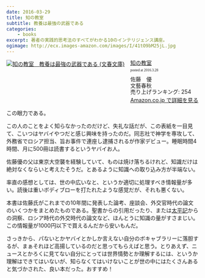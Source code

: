 ```yaml
---
date: 2016-03-29
title: 知の教室
subtitle: 教養は最強の武器である
categories: 
    - books
excerpt: 著者の実践的思考法のすべてがわかる10のインテリジェンス講座。
ogimage: http://ecx.images-amazon.com/images/I/41tO9bM25jL.jpg
---
```


<div class="azlink-box"><div class="azlink-image" style="float:left"><a href="http://www.amazon.co.jp/exec/obidos/ASIN/B013I2FWJK/warikiru-22/ref=nosim/" name="azlinklink" target="_blank"><img src="http://ecx.images-amazon.com/images/I/41tO9bM25jL._SL160_.jpg" alt="知の教室　教養は最強の武器である (文春文庫)" style="border:none" /></a></div><div class="azlink-info" style="float:left;margin-left:15px;line-height:120%"><div class="azlink-name" style="margin-bottom:10px;line-height:120%"><a href="http://www.amazon.co.jp/exec/obidos/ASIN/B013I2FWJK/warikiru-22/ref=nosim/" name="azlinklink" target="_blank">知の教室</a><div class="azlink-powered-date" style="font-size:7pt;margin-top:5px;font-family:verdana;line-height:120%">posted at 2016.3.28</div></div><div class="azlink-detail">佐藤　優<br />文藝春秋<br />売り上げランキング: 254<br /></div><div class="azlink-link" style="margin-top:5px"><a href="http://www.amazon.co.jp/exec/obidos/ASIN/B013I2FWJK/warikiru-22/ref=nosim/" target="_blank">Amazon.co.jp で詳細を見る</a></div></div><div class="azlink-footer" style="clear:left"></div></div>

この眼力である。

この人のことをよく知らなかったのだけど、失礼な話だが、この表紙を一目見て、こいつはヤバイやつだと感じ興味を持ったのだ。同志社で神学を専攻して、外務省でロシア担当、旨お事件で連座し逮捕されるが作家デビュー。睡眠時間4時間、月に500冊は読書するというヤバイお人。

佐藤優の父は東京大空襲を経験していて、ものは焼け落ちるけれど、知識だけは絶対なくならいと考えたそうだ。とあるように知識への取り込み方が半端ない。

率直の感想としては、世の中広いなと、というか適切に処理すべき情報量が多い。読後は重いボディブローを打たれたような感覚だが、それも悪くない。

本書は佐藤氏がこれまでの10年間に発表した論考、座談会、外交官時代の論文のいくつかをまとめたものである。聖書からの引用だったり、または[太平記](https://ja.wikipedia.org/wiki/%E5%A4%AA%E5%B9%B3%E8%A8%98)からの洞察、ロシア時代の外交時代の論文など、ほんとうに知識の量がすさまじい。この情報量が1000円以下で買えるんだから安いもんだ。

さっきから、パないとかヤバイとかしか言えない自分のボキャブラリーに落胆するが、まぁそれほど高揚しているのだと思ってもらえばと思う。とりあえず、ニュースとかろくに見てない自分にとっては世界情勢とか理解するには、というか理解はできてはいないが、知らなくてはいけないことが世の中にはたくさんあると気づかされた、良い本だった。おすすめ！
